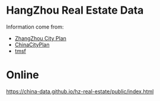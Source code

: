 # HangZhou Real Estate Data

Information come from:
* [ZhangZhou City Plan](http://ghzy.hangzhou.gov.cn/art/2021/9/28/art_1228968051_35440.html)
* [ChinaCityPlan](http://www.chinacityplan.com//square/goBuildingSquare?city=330100)
* [tmsf](http://www.tmsf.com/esfn/EsfnSearch_csnewInfo.jspx?isdrop=1)


# Online

https://china-data.github.io/hz-real-estate/public/index.html